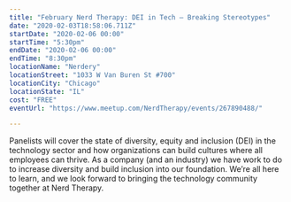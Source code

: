 ```yaml
---
title: "February Nerd Therapy: DEI in Tech — Breaking Stereotypes"
date: "2020-02-03T18:58:06.711Z"
startDate: "2020-02-06 00:00"
startTime: "5:30pm"
endDate: "2020-02-06 00:00"
endTime: "8:30pm"
locationName: "Nerdery"
locationStreet: "1033 W Van Buren St #700"
locationCity: "Chicago"
locationState: "IL"
cost: "FREE"
eventUrl: "https://www.meetup.com/NerdTherapy/events/267890488/"

---
```


Panelists will cover the state of diversity, equity and inclusion (DEI) in the technology sector and how organizations can build cultures where all employees can thrive. As a company (and an industry) we have work to do to increase diversity and build inclusion into our foundation. We’re all here to learn, and we look forward to bringing the technology community together at Nerd Therapy.

